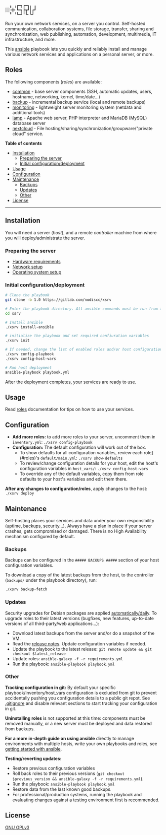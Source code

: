 ```
  ╻ ╻┏━┓┏━┓╻ ╻
░░╺╋╸┗━┓┣┳┛┃┏┛
  ╹ ╹┗━┛╹┗╸┗┛ 
```

Run your own network services, on a server you control. Self-hosted communication, collaboration systems, file storage, transfer, sharing and synchronization, web publishing, automation, development, multimedia, IT infrastructure, and more.

This [ansible](https://en.wikipedia.org/wiki/Ansible_(software)) playbook lets you quickly and reliably install and manage various network services and applications on a personal server, or more.

## Roles

The following components (_roles_) are available:

- [common](https://gitlab.com/nodiscc/ansible-xsrv-common) - base server components (SSH, automatic updates, users, hostname, networking, kernel, time/date...)
- [backup](https://gitlab.com/nodiscc/ansible-xsrv-backup) - incremental backup service (local and remote backups)
- [monitoring](https://gitlab.com/nodiscc/ansible-xsrv-monitoring) - lightweight server monitoring system (netdata and additional tools)
- [lamp](https://gitlab.com/nodiscc/ansible-xsrv-lamp) - Apache web server, PHP interpreter and MariaDB (MySQL) database server
- [nextcloud](https://gitlab.com/nodiscc/ansible-xsrv-lamp) - File hosting/sharing/synchronization/groupware/"private cloud" service.

<!-- TODO demo screencast -->

**Table of contents**

<!-- MarkdownTOC -->

- [Installation](#installation)
  - [Preparing the server](#preparing-the-server)
  - [Initial configuration/deployment](#initial-configurationdeployment)
- [Usage](#usage)
- [Configuration](#configuration)
- [Maintenance](#maintenance)
  - [Backups](#backups)
  - [Updates](#updates)
  - [Other](#other)
- [License](#license)

<!-- /MarkdownTOC -->

------------


## Installation

You will need a server (_host_), and a remote _controller_ machine from where you will deploy/administrate the server.


### Preparing the server

* [Hardware requirements](doc/hardware.md)
* [Network setup](doc/network.md)
* [Operating system setup](doc/operating-system.md)


### Initial configuration/deployment

```bash
# Clone the playbook
git clone -b 1.0 https://gitlab.com/nodiscc/xsrv

# Enter the playbook directory. All ansible commands must be run from this directory
cd xsrv

# Install ansible
./xsrv install-ansible

# initialize the playbook and set required confiuration variables
./xsrv init

# If needed, change the list of enabled roles and/or host configuration variables
./xsrv config-playbook
./xsrv config-host-vars

# Run host deployment
ansible-playbook playbook.yml
```

After the deployment completes, your services are ready to use.


## Usage

Read [roles](#roles) documentation for tips on how to use your services.


## Configuration

- **Add more roles:** to add more roles to your server, uncomment them in `inventory.yml`: `./xsrv config-playbook`
- **Configuration:** The default configuration will work out of the box.
  - To show defaults for all configuration variables, review each role](#roles)'s `default/main.yml`: `./xsrv show-defaults`
  - To review/change configuration details for your host, edit the host's configuration variables in `host_vars/`: `./xsrv config-host-vars`
  - To override any of the default variables, copy them from role defaults to your host's variables and edit them there.

**After any changes to configuration/roles**, apply changes to the host: `./xsrv deploy`


## Maintenance

Self-hosting places your services and data under your own responsibility (uptime, backups, security...). Always have a plan in place if your server crashes, gets compromised or damaged. There is no High Availability mechanism configured by default.


### Backups

Backups can be configured in the `##### BACKUPS #####` section of your host configuration variables.

To download a copy of the latest backups from the host, to the controller (`backups/` under the playbook directory), run:

```bash
./xsrv backup-fetch
```

### Updates

Security upgrades for Debian packages are applied [automatically/daily](https://gitlab.com/nodiscc/ansible-xsrv-common). To upgrade roles to their latest versions (bugfixes, new features, up-to-date versions of all third-party/web applications...):

- Download latest backups from the server and/or do a snapshot of the VM.
- Read the [release notes](CHANGELOG.md). Update configuration variables if needed.
- Update the playbook to the latest release: `git remote update && git checkout $latest_release`
- Update roles: `ansible-galaxy -f -r requirements.yml`
- Run the playbook:  `ansible-playbook playbook.yml`


### Other

**Tracking configuration in git:** By default your specific playbook/inventory/host_vars configuration is excluded from git to prevent accidentally pushing you configuration details to a public git repot. See [.gitignore](.gitignore) and disable relevant sections to start tracking your configuration in git.

**Uninstalling roles** is not supported at this time: components must be removed manually, or a new server must be deployed and data restored from backups.

**For a more in-depth guide on using ansible** directly to manage environments with multiple hosts, write your own playbooks and roles, see [getting started with ansible](doc/getting-started-with-ansible.md).

**Testing/reverting updates:**

- Restore previous configuration variables
- Roll back roles to their previous versions (`git checkout $previous_version && ansible-galaxy -f -r requirements.yml`).
- Run the playbook:  `ansible-playbook playbook.yml`
- Restore data from the last known good backups.
- For professional/production systems, running the playbook and evaluating changes against a testing environment first is recommended.


## License

[GNU GPLv3](LICENSE)
